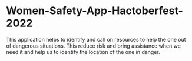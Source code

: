 # Women-Safety-App-Hactoberfest-2022
This application helps to identify and call on resources to help the one out of dangerous situations. This reduce risk and bring assistance when we need it and help us to identify the location of the one in danger.
